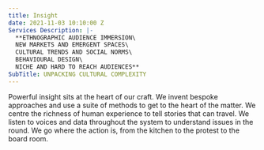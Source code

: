 ```yaml
---
title: Insight
date: 2021-11-03 10:10:00 Z
Services Description: |-
  **ETHNOGRAPHIC AUDIENCE IMMERSION\
  NEW MARKETS AND EMERGENT SPACES\
  CULTURAL TRENDS AND SOCIAL NORMS\
  BEHAVIOURAL DESIGN\
  NICHE AND HARD TO REACH AUDIENCES**
SubTitle: UNPACKING CULTURAL COMPLEXITY
---
```


Powerful insight sits at the heart of our craft. We invent bespoke approaches and use a suite of methods to get to the heart of the matter. We centre the richness of human experience to tell stories that can travel. We listen to voices and data throughout the system to understand issues in the round. We go where the action is, from the kitchen to the protest to the board room.
